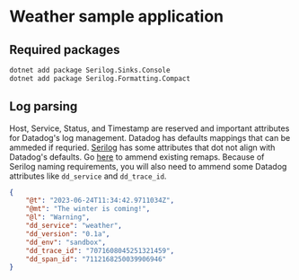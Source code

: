 # Weather sample application

## Required packages

```bash
dotnet add package Serilog.Sinks.Console
dotnet add package Serilog.Formatting.Compact
```

## Log parsing

Host, Service, Status, and Timestamp are reserved and important attributes for Datadog's log management. Datadog has defaults mappings that can be ammeded if requried.  [Serilog](https://serilog.net/) has some attributes that dot not align with Datadog's defaults. Go [here](https://app.datadoghq.com/logs/pipelines/remapping) to ammend existing remaps. Because of Serilog naming requirements, you will also need to ammend some Datadog attributes like `dd_service` and `dd_trace_id`.

```json
{
    "@t": "2023-06-24T11:34:42.9711034Z",
    "@mt": "The winter is coming!",
    "@l": "Warning",
    "dd_service": "weather",
    "dd_version": "0.1a",
    "dd_env": "sandbox",
    "dd_trace_id": "7071608045251321459",
    "dd_span_id": "7112168250039906946"
}
```
